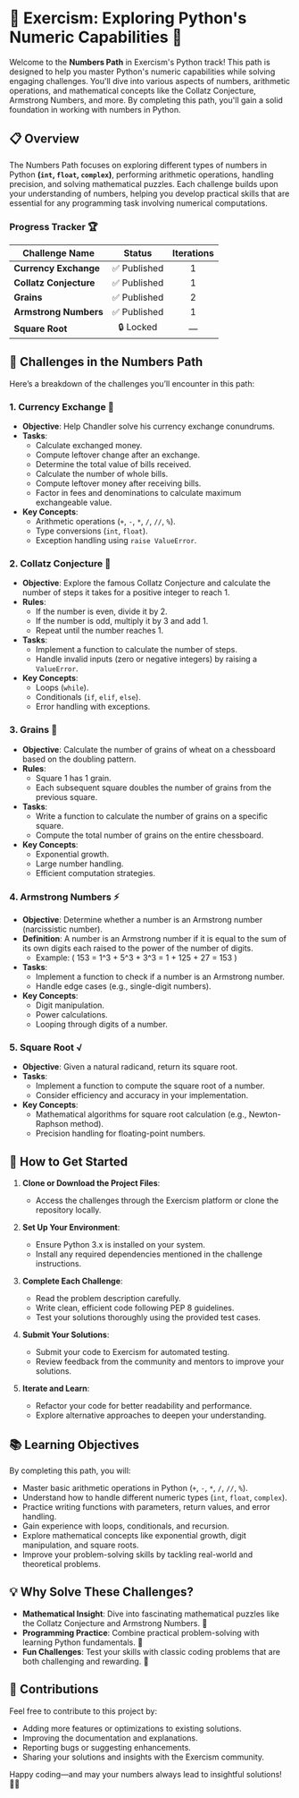 # 🌟 Exercism: Exploring Python's Numeric Capabilities 🧮

Welcome to the **Numbers Path** in Exercism's Python track! This path is designed to help you master Python's numeric capabilities while solving engaging challenges. You'll dive into various aspects of numbers, arithmetic operations, and mathematical concepts like the Collatz Conjecture, Armstrong Numbers, and more. By completing this path, you'll gain a solid foundation in working with numbers in Python.



## 📋 Overview

The Numbers Path focuses on exploring different types of numbers in Python **(`int`, `float`, `complex`)**, performing arithmetic operations, handling precision, and solving mathematical puzzles. Each challenge builds upon your understanding of numbers, helping you develop practical skills that are essential for any programming task involving numerical computations.

### Progress Tracker 🏆

| Challenge Name               | Status       | Iterations |
|------------------------------|:--------------:|:------------:|
| **Currency Exchange**        | ✅ Published  | 1          |
| **Collatz Conjecture**       | ✅ Published  | 1          |
| **Grains**                   | ✅ Published  | 2          |
| **Armstrong Numbers**        | ✅ Published  | 1          |
| **Square Root**              | 🔒 Locked    | —          |



## 🎯 Challenges in the Numbers Path

Here’s a breakdown of the challenges you’ll encounter in this path:

### 1. **Currency Exchange** 💱
- **Objective**: Help Chandler solve his currency exchange conundrums.
- **Tasks**:
  - Calculate exchanged money.
  - Compute leftover change after an exchange.
  - Determine the total value of bills received.
  - Calculate the number of whole bills.
  - Compute leftover money after receiving bills.
  - Factor in fees and denominations to calculate maximum exchangeable value.
- **Key Concepts**:
  - Arithmetic operations (`+`, `-`, `*`, `/`, `//`, `%`).
  - Type conversions (`int`, `float`).
  - Exception handling using `raise ValueError`.

### 2. **Collatz Conjecture** 🔢
- **Objective**: Explore the famous Collatz Conjecture and calculate the number of steps it takes for a positive integer to reach 1.
- **Rules**:
  - If the number is even, divide it by 2.
  - If the number is odd, multiply it by 3 and add 1.
  - Repeat until the number reaches 1.
- **Tasks**:
  - Implement a function to calculate the number of steps.
  - Handle invalid inputs (zero or negative integers) by raising a `ValueError`.
- **Key Concepts**:
  - Loops (`while`).
  - Conditionals (`if`, `elif`, `else`).
  - Error handling with exceptions.

### 3. **Grains** 🌾
- **Objective**: Calculate the number of grains of wheat on a chessboard based on the doubling pattern.
- **Rules**:
  - Square 1 has 1 grain.
  - Each subsequent square doubles the number of grains from the previous square.
- **Tasks**:
  - Write a function to calculate the number of grains on a specific square.
  - Compute the total number of grains on the entire chessboard.
- **Key Concepts**:
  - Exponential growth.
  - Large number handling.
  - Efficient computation strategies.

### 4. **Armstrong Numbers** ⚡
- **Objective**: Determine whether a number is an Armstrong number (narcissistic number).
- **Definition**: A number is an Armstrong number if it is equal to the sum of its own digits each raised to the power of the number of digits.
  - Example: \( 153 = 1^3 + 5^3 + 3^3 = 1 + 125 + 27 = 153 \)
- **Tasks**:
  - Implement a function to check if a number is an Armstrong number.
  - Handle edge cases (e.g., single-digit numbers).
- **Key Concepts**:
  - Digit manipulation.
  - Power calculations.
  - Looping through digits of a number.

### 5. **Square Root** √
- **Objective**: Given a natural radicand, return its square root.
- **Tasks**:
  - Implement a function to compute the square root of a number.
  - Consider efficiency and accuracy in your implementation.
- **Key Concepts**:
  - Mathematical algorithms for square root calculation (e.g., Newton-Raphson method).
  - Precision handling for floating-point numbers.



## 🚀 How to Get Started

1. **Clone or Download the Project Files**:
   - Access the challenges through the Exercism platform or clone the repository locally.

2. **Set Up Your Environment**:
   - Ensure Python 3.x is installed on your system.
   - Install any required dependencies mentioned in the challenge instructions.

3. **Complete Each Challenge**:
   - Read the problem description carefully.
   - Write clean, efficient code following PEP 8 guidelines.
   - Test your solutions thoroughly using the provided test cases.

4. **Submit Your Solutions**:
   - Submit your code to Exercism for automated testing.
   - Review feedback from the community and mentors to improve your solutions.

5. **Iterate and Learn**:
   - Refactor your code for better readability and performance.
   - Explore alternative approaches to deepen your understanding.



## 📚 Learning Objectives

By completing this path, you will:

- Master basic arithmetic operations in Python (`+`, `-`, `*`, `/`, `//`, `%`).
- Understand how to handle different numeric types (`int`, `float`, `complex`).
- Practice writing functions with parameters, return values, and error handling.
- Gain experience with loops, conditionals, and recursion.
- Explore mathematical concepts like exponential growth, digit manipulation, and square roots.
- Improve your problem-solving skills by tackling real-world and theoretical problems.



## 💡 Why Solve These Challenges?

- **Mathematical Insight**: Dive into fascinating mathematical puzzles like the Collatz Conjecture and Armstrong Numbers. 🧠  
- **Programming Practice**: Combine practical problem-solving with learning Python fundamentals. 🌟  
- **Fun Challenges**: Test your skills with classic coding problems that are both challenging and rewarding. 🎉  



## 🤝 Contributions

Feel free to contribute to this project by:
- Adding more features or optimizations to existing solutions.
- Improving the documentation and explanations.
- Reporting bugs or suggesting enhancements.
- Sharing your solutions and insights with the Exercism community.



Happy coding—and may your numbers always lead to insightful solutions! 🔢✨